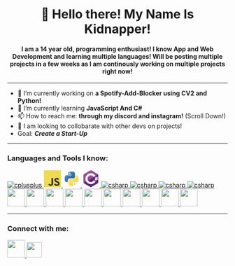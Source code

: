 <h1 align="center">👋 Hello there! My Name Is Kidnapper!</h1>
<h4 align="center">I am a 14 year old, programming enthusiast! I know App and Web Development and learning multiple languages! Will be posting multiple projects in a few weeks as I am continously working on multiple projects right now!</h3>

---

- 🔭 I’m currently working on **a Spotify-Add-Blocker using CV2 and Python!**
- 🌱 I’m currently learning **JavaScript And C#**
- 📫 How to reach me: **through my discord and instagram!** (Scroll Down!)
- 🧐 I am looking to collobarate with other devs on projects!
- Goal: ***Create a Start-Up***


---
<h3 align="left">Languages and Tools I know:</h3>
<p align="left"> 
  <a href="https://developer.apple.com/swift/" target="_blank" rel="noreferrer"> 
    <img src="https://img.icons8.com/color/2x/swift.png" alt="cplusplus" width="40" height="40"/> 
  </a>     
  
  <a href="https://developer.mozilla.org/en-US/docs/Web/JavaScript" target="_blank" rel="noreferrer"> 
    <img src="https://raw.githubusercontent.com/devicons/devicon/master/icons/javascript/javascript-original.svg" alt="javascript" width="40" height="40"/>   </a> 
  
  <a href="https://www.python.org" target="_blank" rel="noreferrer"> 
    <img src="https://raw.githubusercontent.com/devicons/devicon/master/icons/python/python-original.svg" alt="python" width="40" height="40"/> 
  </a> 
  
  <a href="https://docs.microsoft.com/en-us/dotnet/csharp/" target="_blank" rel="noreferrer"> 
    <img src="https://raw.githubusercontent.com/devicons/devicon/master/icons/csharp/csharp-original.svg" alt="csharp" width="40" height="40"/>
  </a>
  
  <a href="https://developer.mozilla.org/en-US/docs/Glossary/HTML5" target="_blank" rel="noreferrer"> 
    <img src="https://img.icons8.com/color/2x/html-5.png" alt="csharp" width="40" height="40"/>
  </a>
  
  <a href="https://www.w3schools.com/css/" target="_blank" rel="noreferrer"> 
    <img src="https://img.icons8.com/color/2x/css3.png" alt="csharp" width="40" height="40"/>
  </a>
  
  <a href="https://www.mongodb.com/" target="_black" rel="noreferrer">
    <img src="https://img.icons8.com/color/2x/mongodb.png" alt="csharp" width="40" height="40">
  </a>
  
  <a href="https://www.blender.org/" target="_black" rel="noreferrer">
    <img src="https://img.icons8.com/color/2x/blender-3d.png" alt="csharp" width="40" height="">
  </a>
  
  <a href="https://www.sublimetext.com/" target="_black" rel="noreferrer">
    <img src="https://img.icons8.com/fluency/2x/sublime-text.png" width="40" height="40">
  </a>
    
  <a href="https://code.visualstudio.com/" target="_black" rel="noreferrer">
    <img src="https://img.icons8.com/fluency/2x/visual-studio.png" width="40" height="40">
  </a>
  
  <a href="https://firebase.google.com/" target="_black" rel="noreferrer">
    <img src="https://img.icons8.com/color/2x/firebase.png" width="40" height="40">
  </a>
  
  <a href="https://ide.goorm.io/" target="_black" rel="noreferrer">
    <img src="https://img.icons8.com/color/2x/code.png" width="40" height="40">
  </a>
  
  <a href="https://en.wikipedia.org/wiki/SQL" target="_black" rel="noreferrer">
    <img src="https://img.icons8.com/fluency/2x/database.png" width="40" height="40">
  </a>
  
  <a href="https://git-scm.com/" target="_black" rel="noreferrer">
    <img src="https://img.icons8.com/color/2x/git.png" width="40" height="40">
  </a>
  
  <a href="https://www.sketchup.com/" target="_black" rel="noreferrer">
    <img src="https://img.icons8.com/color/2x/google-sketchup.png" width="40" height="40">
  </a>
  
  <a href="https://opencv.org/" target="_black" rel="noreferrer">
    <img src="https://img.icons8.com/fluency/2x/opencv.png" width="40" height="40">
  </a>
  
  <a href="https://www.selenium.dev/" target="_black" rel="noreferrer">
    <img src="https://img.icons8.com/fluency/2x/selenium-test-automation.png" width="40" height="40">
  </a>
  
  <a href="https://github.com/nextcord/nextcord" target="_black" rel="noreferrer">
    <img src="https://img.icons8.com/color/2x/discord-logo.png" width="40" height="40">
  </a>
  
  
  

</p>
 
 --- 
 <h3 align="left">Connect with me:</h3>
 <p align="left">
  <a href="https://discord.c99.nl/widget/theme-1/680985034685153298.png" target="_blank" rel="noreferrer">
    <img src="https://cdn-icons-png.flaticon.com/512/5968/5968756.png" width="40" height="40"/>
  </a>
  
  <a href="https://www.instagram.com/dksh_jain/" target="_blank" rel="noreferrer">
    <img src="https://cdn-icons-png.flaticon.com/512/1384/1384063.png" width="35" height="35"/>
  </a>
</p>
